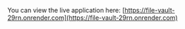 You can view the live application here:
[https://file-vault-29rn.onrender.com](https://file-vault-29rn.onrender.com)
